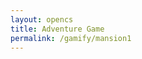 ```yaml
---
layout: opencs
title: Adventure Game
permalink: /gamify/mansion1
---
```


<div id="gameContainer">
    <div id="promptDropDown" class="promptDropDown" style="z-index: 9999"></div>
    <canvas id='gameCanvas'></canvas>
</div>

<script type="module">
    // Adnventure Game assets locations
    import Game from "{{site.baseurl}}/assets/js/mansionGame/GameEngine/Game.js";
    import GameLevel1 from "{{site.baseurl}}/assets/js/mansionGame/mansionLevel1.js";
    import { pythonURI, javaURI, fetchOptions } from '{{site.baseurl}}/assets/js/api/config.js';

    // Web Server Environment data
	
    const environment = {
        path:"{{site.baseurl}}",
        pythonURI: pythonURI,
        javaURI: javaURI,
        fetchOptions: fetchOptions,
        gameContainer: document.getElementById("gameContainer"),
        gameCanvas: document.getElementById("gameCanvas"),
        gameLevelClasses: [GameLevel1]

    }
    // Launch Adventure Game
    Game.main(environment);
</script>